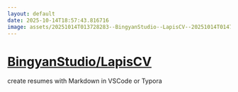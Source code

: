 ```yaml
---
layout: default
date: 2025-10-14T18:57:43.816716
image: assets/20251014T013728283--BingyanStudio--LapisCV--20251014T014710852--cropped.png
---
```


# [BingyanStudio/LapisCV](https://github.com/BingyanStudio/LapisCV)

create resumes with Markdown in VSCode or Typora
